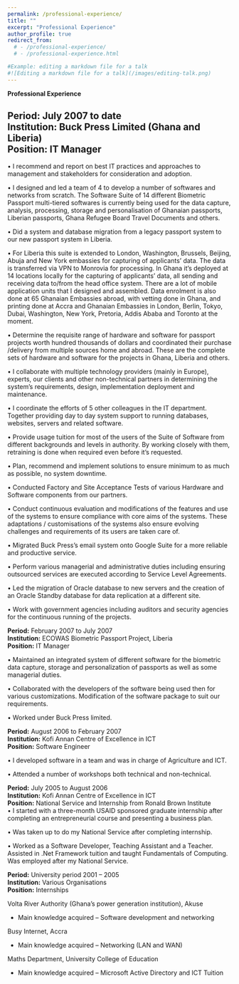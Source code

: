 ```yaml
---
permalink: /professional-experience/
title: ""
excerpt: "Professional Experience"
author_profile: true
redirect_from: 
  # - /professional-experience/
  # - /professional-experience.html

#Example: editing a markdown file for a talk
#![Editing a markdown file for a talk](/images/editing-talk.png)
---
```

**Professional Experience**

**Period:** July 2007 to date   
**Institution:** Buck Press Limited (Ghana and Liberia)   
**Position:** IT Manager  
---   

•	I recommend and report on best IT practices and approaches to management and stakeholders for consideration and adoption. 

•	I designed and led a team of 4 to develop a number of softwares and networks from scratch. The Software Suite of 14 different Biometric Passport multi-tiered softwares is currently being used for the data capture, analysis, processing, storage and personalisation of Ghanaian passports, Liberian passports, Ghana Refugee Board Travel Documents and others. 

•	Did a system and database migration from a legacy passport system to our new passport system in Liberia.

•	For Liberia this suite is extended to London, Washington, Brussels, Beijing, Abuja and New York embassies for capturing of applicants’ data. The data is transferred via VPN to Monrovia for processing. In Ghana it’s deployed at 14 locations locally for the capturing of applicants’ data, all sending and receiving data to/from the head office system. There are a lot of mobile application units that I designed and assembled. Data enrolment is also done at 65 Ghanaian Embassies abroad, with vetting done in Ghana, and printing done at Accra and Ghanaian Embassies in London, Berlin, Tokyo, Dubai, Washington, New York, Pretoria, Addis Ababa and Toronto at the moment.

•	Determine the requisite range of hardware and software for passport projects worth hundred thousands of dollars and coordinated their purchase /delivery from multiple sources home and abroad. These are the complete sets of hardware and software for the projects in Ghana, Liberia and others.

•	I collaborate with multiple technology providers (mainly in Europe), experts, our clients and other non-technical partners in determining the system’s requirements, design, implementation deployment and maintenance. 

•	I coordinate the efforts of 5 other colleagues in the IT department. Together providing day to day system support to running databases, websites, servers and related software.

•	Provide usage tuition for most of the users of the Suite of Software from different backgrounds and levels in authority. By working closely with them, retraining is done when required even before it’s requested.

•	Plan, recommend and implement solutions to ensure minimum to as much as possible, no system downtime.

•	Conducted Factory and Site Acceptance Tests of various Hardware and Software components from our partners.

•	Conduct continuous evaluation and modifications of the features and use of the systems to ensure compliance with core aims of the systems. These adaptations / customisations of the systems also ensure evolving challenges and requirements of its users are taken care of.

•	Migrated Buck Press’s email system onto Google Suite for a more reliable and productive service.

•	Perform various managerial and administrative duties including ensuring outsourced services are executed according to Service Level Agreements.

•	Led the migration of Oracle database to new servers and the creation of an Oracle Standby database for data replication at a different site.

•	Work with government agencies including auditors and security agencies for the continuous running of the projects.



**Period:** February 2007 to July 2007   
**Institution:** ECOWAS Biometric Passport Project, Liberia   
**Position:** IT Manager  


•	Maintained an integrated system of different software for the biometric data capture, storage and personalization of passports as well as some managerial duties. 

•	Collaborated with the developers of the software being used then for various customizations. Modification of the software package to suit our requirements. 

•	Worked under Buck Press limited.


**Period:** August 2006 to February 2007   
**Institution:** Kofi Annan Centre of Excellence in ICT   
**Position:** Software Engineer     

•	I developed software in a team and was in charge of Agriculture and ICT. 

•	Attended a number of workshops both technical and non-technical.


**Period:** July 2005 to August 2006   
**Institution:** Kofi Annan Centre of Excellence in ICT   
**Position:** National Service and Internship from Ronald Brown Institute     
•	I started with a three-month USAID sponsored graduate internship after completing an entrepreneurial course and presenting a business plan.

•	Was taken up to do my National Service after completing internship. 

•	Worked as a Software Developer, Teaching Assistant and a Teacher. Assisted in .Net Framework tuition and taught Fundamentals of Computing. Was employed after my National Service.



**Period:** University period 2001 – 2005   
**Institution:** Various Organisations   
**Position:** Internships     

Volta River Authority (Ghana’s power generation institution), Akuse
-	Main knowledge acquired – Software development and networking

Busy Internet, Accra
-	Main knowledge acquired – Networking (LAN and WAN)

Maths Department, University College of Education
-	Main knowledge acquired – Microsoft Active Directory and ICT Tuition
